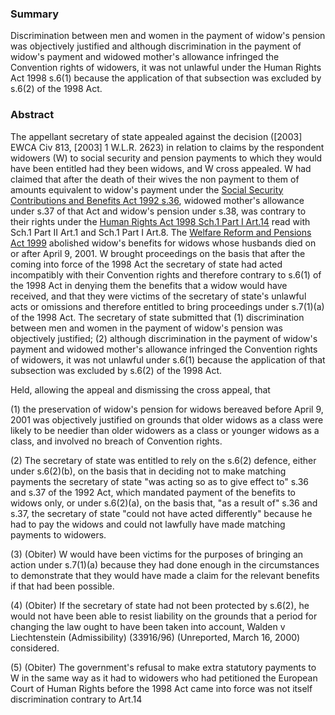 ### Summary

Discrimination between men and women in the payment of widow's pension was objectively justified and although discrimination in the payment of widow's payment and widowed mother's allowance infringed the Convention rights of widowers, it was not unlawful under the Human Rights Act 1998 s.6(1) because the application of that subsection was excluded by s.6(2) of the 1998 Act.

### Abstract

The appellant secretary of state appealed against the decision ([2003] EWCA Civ 813, [2003] 1 W.L.R. 2623) in relation to claims by the respondent widowers (W) to social security and pension payments to which they would have been entitled had they been widows, and W cross appealed. W had claimed that after the death of their wives the non payment to them of amounts equivalent to widow's payment under the [Social Security Contributions and Benefits Act 1992 s.36](https://uk.westlaw.com/Document/I9E7E5310E44B11DA8D70A0E70A78ED65/View/FullText.html?originationContext=document&transitionType=DocumentItem&ppcid=321e6e43317b41cb92b0172afe64f9f9&contextData=(sc.Default)), widowed mother's allowance under s.37 of that Act and widow's pension under s.38, was contrary to their rights under the [Human Rights Act 1998 Sch.1 Part I Art.14](https://uk.westlaw.com/Document/I2B36F6F0E45011DA8D70A0E70A78ED65/View/FullText.html?originationContext=document&transitionType=DocumentItem&ppcid=321e6e43317b41cb92b0172afe64f9f9&contextData=(sc.Default)) read with Sch.1 Part II Art.1 and Sch.1 Part I Art.8. The [Welfare Reform and Pensions Act 1999](https://uk.westlaw.com/Document/I5FB581D1E42311DAA7CF8F68F6EE57AB/View/FullText.html?originationContext=document&transitionType=DocumentItem&ppcid=321e6e43317b41cb92b0172afe64f9f9&contextData=(sc.Default)) abolished widow's benefits for widows whose husbands died on or after April 9, 2001. W brought proceedings on the basis that after the coming into force of the 1998 Act the secretary of state had acted incompatibly with their Convention rights and therefore contrary to s.6(1) of the 1998 Act in denying them the benefits that a widow would have received, and that they were victims of the secretary of state's unlawful acts or omissions and therefore entitled to bring proceedings under s.7(1)(a) of the 1998 Act. The secretary of state submitted that (1) discrimination between men and women in the payment of widow's pension was objectively justified; (2) although discrimination in the payment of widow's payment and widowed mother's allowance infringed the Convention rights of widowers, it was not unlawful under s.6(1) because the application of that subsection was excluded by s.6(2) of the 1998 Act.

Held, allowing the appeal and dismissing the cross appeal, that 

(1) the preservation of widow's pension for widows bereaved before April 9, 2001 was objectively justified on grounds that older widows as a class were likely to be needier than older widowers as a class or younger widows as a class, and involved no breach of Convention rights. 

(2) The secretary of state was entitled to rely on the s.6(2) defence, either under s.6(2)(b), on the basis that in deciding not to make matching payments the secretary of state "was acting so as to give effect to" s.36 and s.37 of the 1992 Act, which mandated payment of the benefits to widows only, or under s.6(2)(a), on the basis that, "as a result of" s.36 and s.37, the secretary of state "could not have acted differently" because he had to pay the widows and could not lawfully have made matching payments to widowers. 

(3) (Obiter) W would have been victims for the purposes of bringing an action under s.7(1)(a) because they had done enough in the circumstances to demonstrate that they would have made a claim for the relevant benefits if that had been possible. 

(4) (Obiter) If the secretary of state had not been protected by s.6(2), he would not have been able to resist liability on the grounds that a period for changing the law ought to have been taken into account, Walden v Liechtenstein (Admissibility) (33916/96) (Unreported, March 16, 2000) considered. 

(5) (Obiter) The government's refusal to make extra statutory payments to W in the same way as it had to widowers who had petitioned the European Court of Human Rights before the 1998 Act came into force was not itself discrimination contrary to Art.14
